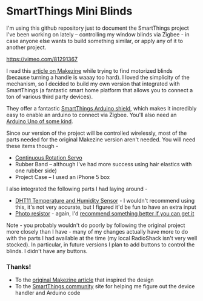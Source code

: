SmartThings Mini Blinds
=======================

I'm using this github repository just to document the SmartThings project I've been working on lately – controlling my window blinds via Zigbee - in case anyone else wants to build something similar, or apply any of it to another project.

https://vimeo.com/81291367

I read this [article on Makezine](http://makezine.com/projects/mini-blind-minder/) while trying to find motorized blinds (because turning a handle is waaay too hard). I loved the simplicity of the mechanism, so I decided to build my own version that integrated with SmartThings (a fantastic smart home platform that allows you to connect a ton of various third party devices). 

They offer a fantastic [SmartThings Arduino shield](https://shop.smartthings.com/#/products/smartthings-shield-arduino), which makes it incredibly easy to enable an arduino to connect via Zigbee. You'll also need an [Arduino Uno of some kind](https://www.sparkfun.com/products/11224). 

Since our version of the project will be controlled wirelessly, most of the parts needed for the original Makezine version aren't needed. You will need these items though -

- [Continuous Rotation Servo](http://www.parallax.com/product/900-00008)
- Rubber Band – although I've had more success using hair elastics with one rubber side)
- Project Case – I used an iPhone 5 box 

I also integrated the following parts I had laying around -

- [DHT11 Temperature and Humidity Sensor](https://www.adafruit.com/products/386) - I wouldn't recommend using this, it's not very accurate, but I figured it'd be fun to have an extra input
- [Photo resistor](http://bildr.org/2012/11/photoresistor-arduino/) - again, I'd [recommend something better if you can get it](http://bildr.org/2011/09/tsl230r-arduino/)

Note - you probably wouldn't do poorly by following the original project more closely than I have - many of my changes actually have more to do with the parts I had available at the time (my local RadioShack isn't very well stocked). In particular, in future versions I plan to add buttons to control the blinds. I didn't have any buttons.


### Thanks!

- To the [original Makezine article](http://makezine.com/projects/mini-blind-minder/) that inspired the design
- To the [SmartThings community](http://build.smartthings.com) site for helping me figure out the device handler and Arduino code 
